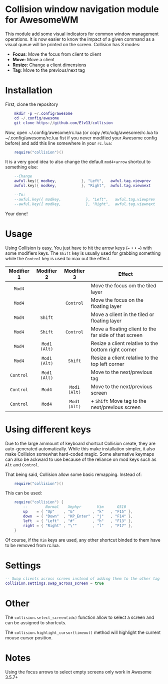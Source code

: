 Collision window navigation module for AwesomeWM
================================================

This module add some visual indicators for common window management operations.
It is now easier to know the impact of a given command as a visual queue will
be printed on the screen. Collision has 3 modes:

* **Focus**: Move the focus from client to client
* **Move**: Move a client
* **Resize**: Change a client dimensions
* **Tag**: Move to the previous/next tag

# Installation

First, clone the repository

```lua
    mkdir -p ~/.config/awesome
    cd ~/.config/awesome
    git clone https://github.com/Elv13/collision
```

Now, open ~/.config/awesome/rc.lua (or copy /etc/xdg/awesome/rc.lua to 
~/.config/awesome/rc.lua fist if you never modified your Awesome config before)
 and add this line somewhere in your `rc.lua`:

```lua
    require("collision")()
```

It is a very good idea to also change the default `mod4+arrow` shortcut to
something else:

```lua
    --Change
    awful.key({ modkey,           }, "Left",   awful.tag.viewprev       ),
    awful.key({ modkey,           }, "Right",  awful.tag.viewnext       ),

    --To:
    --awful.key({ modkey,           }, "Left",   awful.tag.viewprev       ),
    --awful.key({ modkey,           }, "Right",  awful.tag.viewnext       ),
```

Your done!

# Usage

Using Collision is easy. You just have to hit the arrow keys (`➡` `⬆` `⬇` `⬅`)
with some modifiers keys. The `Shift` key is usually used for grabbing something
while the `Control` key is used to max out the effect.

| Modifier 1 | Modifier 2   |  Modifier 3  | Effect                                                |
| :--------: | :----------: | :----------: | ----------------------------------------------------- |
| `Mod4`     |              |              | Move the focus om the tiled layer                     |
| `Mod4`     |              | `Control`    | Move the focus on the floating layer                  |
| `Mod4`     | `Shift`      |              | Move a client in the tiled or floating layer          |
| `Mod4`     | `Shift`      | `Control`    | Move a floating client to the far side of that screen |
| `Mod4`     | `Mod1 (Alt)` |              | Resize a client relative to the bottom right corner   |
| `Mod4`     | `Mod1 (Alt)` | `Shift`      | Resize a client relative to the top left corner       |
| `Control`  | `Mod1 (Alt)` |              | Move to the next/previous tag                         |
| `Control`  | `Mod4`       | `Mod1 (Alt)` | Move to the next/previous screen                      |
| `Control`  | `Mod4`       | `Mod1 (Alt)` | + `Shift` Move tag to the next/previous screen        |

# Using different keys

Due to the large ammount of keyboard shortcut Collision create, they are
auto-generated automatically. While this make installation simpler, it also
make Collision somewhat hard-coded magic. Some alternative keymaps can also
be ackward to use because of the reliance on mod keys such as `Alt` and `Control`.

That being said, Collision allow some basic remapping. Instead of:

```lua
    require("collision")()
```

This can be used:

```lua
    require("collision") {
        --        Normal    Xephyr       Vim      G510
        up    = { "Up"    , "&"        , "k"   , "F15" },
        down  = { "Down"  , "KP_Enter" , "j"   , "F14" },
        left  = { "Left"  , "#"        , "h"   , "F13" },
        right = { "Right" , "\""       , "l"   , "F17" },
    }
```

Of course, if the `Vim` keys are used, any other shortcut binded to them have to
be removed from rc.lua.

# Settings

```lua
-- Swap clients across screen instead of adding them to the other tag
collision.settings.swap_across_screen = true
```

# Other

The `collision.select_screen(idx)` function allow to select a screen and can be
assigned to shortcuts.

The `collision.highlight_cursor(timeout)` method will highlight the current mouse
cursor position.

# Notes

Using the focus arrows to select empty screens only work in Awesome 3.5.7+